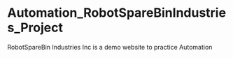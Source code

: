 # Automation_RobotSpareBinIndustries_Project
RobotSpareBin Industries Inc is a demo website to practice Automation
